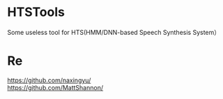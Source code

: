 # HTSTools
Some useless tool for HTS(HMM/DNN-based Speech Synthesis System）

Re
========
https://github.com/naxingyu/<br>
https://github.com/MattShannon/
